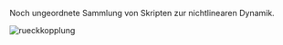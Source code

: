 Noch ungeordnete Sammlung von Skripten zur nichtlinearen Dynamik.

![rueckkopplung](https://user-images.githubusercontent.com/77980708/224263553-90c881d2-2a7c-4f81-8898-13d3e95ea455.png)
